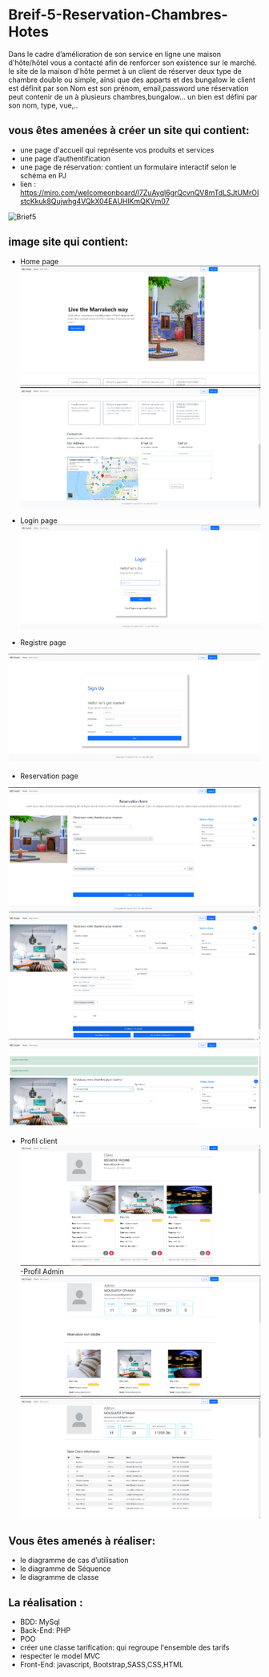 # Breif-5-Reservation-Chambres-Hotes

Dans le cadre d’amélioration de son service en ligne une maison d'hôte/hôtel vous a contacté afin de renforcer son existence sur le marché.
le site de la maison d'hôte permet à un client de réserver deux type de chambre double ou simple, ainsi que des apparts et des bungalow
le client est définit par son Nom est son prénom, email,password
une réservation peut contenir de un à plusieurs chambres,bungalow…
un bien est défini par son nom, type, vue,..

## vous êtes amenées à créer un site qui contient:

- une page d'accueil qui représente vos produits et services
- une page d’authentification
- une page de réservation: contient un formulaire interactif selon le schéma en PJ
- lien : https://miro.com/welcomeonboard/l7ZuAyql6grQcvnQV8mTdLSJtUMrOIstcKkuk8Qujwhg4VQkX04EAUHlKmQKVm07

![Brief5](https://user-images.githubusercontent.com/42185573/115595764-d7a3e980-a2c6-11eb-87f7-508d8954a84e.JPG)
## image site qui contient:

- Home page
![Brief5](https://github.com/Moussatef/Brief5_Gestion_des_reservation/blob/main/img/New%20folder/Screenshot_15.png)
![Brief5](https://github.com/Moussatef/Brief5_Gestion_des_reservation/blob/main/img/New%20folder/Screenshot_10.png)

- Login page
![Brief5](https://github.com/Moussatef/Brief5_Gestion_des_reservation/blob/main/img/New%20folder/Screenshot_16.png)

- Registre page 

![Brief5](https://github.com/Moussatef/Brief5_Gestion_des_reservation/blob/main/img/New%20folder/Screenshot_17.png)

- Reservation page 

![Brief5](https://github.com/Moussatef/Brief5_Gestion_des_reservation/blob/main/img/New%20folder/Screenshot_12.png)
![Brief5](https://github.com/Moussatef/Brief5_Gestion_des_reservation/blob/main/img/New%20folder/Screenshot_13.png)
![Brief5](https://github.com/Moussatef/Brief5_Gestion_des_reservation/blob/main/img/New%20folder/Screenshot_14.png)
 - Profil client
![Brief5](https://github.com/Moussatef/Brief5_Gestion_des_reservation/blob/main/img/New%20folder/Screenshot_11.png)
-Profil Admin
![Brief5](https://github.com/Moussatef/Brief5_Gestion_des_reservation/blob/main/img/New%20folder/Screenshot_18.png)
![Brief5](https://github.com/Moussatef/Brief5_Gestion_des_reservation/blob/main/img/New%20folder/Screenshot_19.png)

## Vous êtes amenés à réaliser:

- le diagramme de cas d’utilisation
- le diagramme de Séquence
- le diagramme de classe

## La réalisation :

- BDD: MySql
- Back-End: PHP
- POO
- créer une classe tarification: qui regroupe l'ensemble des tarifs
- respecter le model MVC
- Front-End: javascript, Bootstrap,SASS,CSS,HTML
